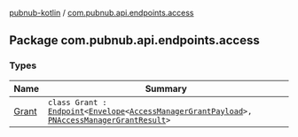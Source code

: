 [pubnub-kotlin](../index.md) / [com.pubnub.api.endpoints.access](./index.md)

## Package com.pubnub.api.endpoints.access

### Types

| Name | Summary |
|---|---|
| [Grant](-grant/index.md) | `class Grant : `[`Endpoint`](../com.pubnub.api/-endpoint/index.md)`<`[`Envelope`](../com.pubnub.api.models.server/-envelope/index.md)`<`[`AccessManagerGrantPayload`](../com.pubnub.api.models.server.access_manager/-access-manager-grant-payload/index.md)`>, `[`PNAccessManagerGrantResult`](../com.pubnub.api.models.consumer.access_manager/-p-n-access-manager-grant-result/index.md)`>` |
